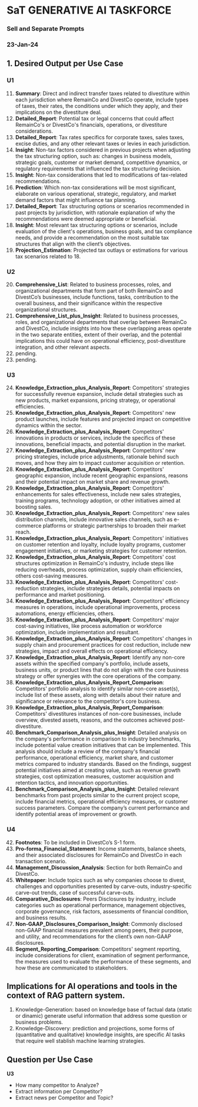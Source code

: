 # SaT GENERATIVE AI TASKFORCE
### Sell and Separate Prompts
### 23-Jan-24

## 1. Desired Output per Use Case

### **U1**      
11.  **Summary**: Direct and indirect transfer taxes related to divestiture within each jurisdiction where RemainCo and DivestCo operate, include types of taxes, their rates, the conditions under which they apply, and their implications on the divestiture deal.   
12.  **Detailed_Report**:  Potential tax or legal concerns that could affect RemainCo's or DivestCo's financials, operations, or divestiture considerations.   
13.  **Detailed_Report**: Tax rates specifics for corporate taxes, sales taxes, excise duties, and any other relevant taxes or levies in each jurisdiction.    
14.  **Insight**: Non-tax factors considered in previous projects when adjusting the tax structuring option, such as: changes in business models, strategic goals, customer or market demand, competitive dynamics, or regulatory requirements that influenced the tax structuring decision.    
15.  **Insight**: Non-tax considerations that led to modifications of tax-related recommendations.    
16.  **Prediction**: Which non-tax considerations will be most significant, elaborate on various operational, strategic, regulatory, and market demand factors that might influence tax planning.   
17.  **Detailed_Report**: Tax structuring options or scenarios recommended in past projects by jurisdiction, with rationale explanation of why the recommendations were deemed appropriate or beneficial.    
18.  **Insight**: Most relevant tax structuring options or scenarios, include evaluation of the client's operations, business goals, and tax compliance needs, and provide a recommendation on the most suitable tax structures that align with the client’s objectives.   
19.  **Projection_Estimation**: Projected tax outlays or estimations for various tax scenarios related to 18.    

### **U2**    
20. **Comprehensive_List**: Related to business processes, roles, and organizational departments that form part of both RemainCo and DivestCo’s businesses, include functions, tasks, contribution to the overall business, and their significance within the respective organizational structures.    
21. **Comprehensive_List_plus_Insight**: Related to business processes, roles, and organizational departments that overlap between RemainCo and DivestCo, include insights into how these overlapping areas operate in the two separate entities, extent of their overlap, and the potential implications this could have on operational efficiency, post-divestiture integration, and other relevant aspects.   
22. pending.   
23. pending.    

### **U3**   
24. **Knowledge_Extraction_plus_Analysis_Report**: Competitors' strategies for successfully revenue expansion, include detail strategies such as new products, market expansions, pricing strategy, or operational efficiencies.   
25. **Knowledge_Extraction_plus_Analysis_Report**: Competitors' new product launches, include features and projected impact on competitive dynamics within the sector.   
26. **Knowledge_Extraction_plus_Analysis_Report**: Competitors' innovations in products or services, include the specifics of these innovations, beneficial impacts, and potential disruption in the market.    
27. **Knowledge_Extraction_plus_Analysis_Report**: Competitors' new pricing strategies, include price adjustments, rationale behind such moves, and how they aim to impact customer acquisition or retention.   
28. **Knowledge_Extraction_plus_Analysis_Report**: Competitors' geographic expansion, include recent geographic expansions, reasons and their potential impact on market share and revenue growth.   
29. **Knowledge_Extraction_plus_Analysis_Report**: Competitors' enhancements for sales effectiveness, include new sales strategies, training programs, technology adoption, or other initiatives aimed at boosting sales.    
30. **Knowledge_Extraction_plus_Analysis_Report**: Competitors' new sales distribution channels, include innovative sales channels, such as e-commerce platforms or strategic partnerships to broaden their market reach.    
31. **Knowledge_Extraction_plus_Analysis_Report**: Competitors' initiatives on customer retention and loyalty, include loyalty programs, customer engagement initiatives, or marketing strategies for customer retention.   
32. **Knowledge_Extraction_plus_Analysis_Report**: Competitors' cost structures optimization in RemainCo's industry, include steps like reducing overheads, process optimization, supply chain efficiencies, others cost-saving measures.    
33. **Knowledge_Extraction_plus_Analysis_Report**: Competitors' cost-reduction strategies, include strategies details, potential impacts on performance and market positioning.    
34. **Knowledge_Extraction_plus_Analysis_Report**: Competitors' efficiency measures in operations, include operational improvements, process automations, energy efficiencies, others.    
35. **Knowledge_Extraction_plus_Analysis_Report**: Competitors' major cost-saving initiatives, like process automation or workforce optimization, include implementation and resultant.   
36. **Knowledge_Extraction_plus_Analysis_Report**: Competitors' changes in supply chain and procurement practices for cost reduction, include new strategies, impact and overall effects on operational efficiency.   
37. **Knowledge_Extraction_plus_Analysis_Report**: Identify any non-core assets within the specified company's portfolio, include assets, business units, or product lines that do not align with the core business strategy or offer synergies with the core operations of the company.    
38. **Knowledge_Extraction_plus_Analysis_Report_Comparison**: Competitors' portfolio analysis to identify similar non-core asset(s), include list of these assets, along with details about their nature and significance or relevance to the competitor's core business.    
39. **Knowledge_Extraction_plus_Analysis_Report_Comparison**: Competitors' divestitures instances of non-core businesses, include overview, divested assets, reasons, and the outcomes achieved post-divestiture.    
40. **Benchmark_Comparison_Analysis_plus_Insight**: Detailed analysis on the company's performance in comparison to industry benchmarks, include potential value creation initiatives that can be implemented. This analysis should include a review of the company's financial performance, operational efficiency, market share, and customer metrics compared to industry standards. Based on the findings, suggest potential initiatives aimed at creating value, such as revenue growth strategies, cost optimization measures, customer acquisition and retention tactics, and innovation opportunities.    
41. **Benchmark_Comparison_Analysis_plus_Insight**: Detailed relevant benchmarks from past projects similar to the current project scope, include financial metrics, operational efficiency measures, or customer success parameters. Compare the company’s current performance and identify potential areas of improvement or growth.    

### **U4**    
42. **Footnotes**: To be included in DivestCo’s S-1 form.    
43. **Pro-forma_Financial_Statement**: Income statements, balance sheets, and their associated disclosures for RemainCo and DivestCo in each transaction scenario.    
44. **Management_Discussion_Analysis**: Section for both RemainCo and DivestCo.   
45. **Whitepaper**: Include topics such as why companies choose to divest, challenges and opportunities presented by carve-outs, industry-specific carve-out trends, case of successful carve-outs.       
46. **Comparative_Disclosures**: Peers Disclosures by industry, include categories such as operational performance, management objectives, corporate governance, risk factors, assessments of financial condition, and business results.   
47. **Non-GAAP_Disclosures_Comparison_Insight**: Commonly disclosed non-GAAP financial measures prevalent among peers, their purpose, and utility, and recommendations for the client’s own non-GAAP disclosures.   
48. **Segment_Reporting_Comparison**: Competitors' segment reporting, include considerations for client, examination of segment performance, the measures used to evaluate the performance of these segments, and how these are communicated to stakeholders.   


## Implications for AI operations and tools in the context of RAG pattern system.  

1. Knowledge-Generation: based on knowledge base of factual data (static or dinamic) generate useful information that address some question or business problems.
2. Knowledge-Discovery: prediction and projections, some forms of (quantitative and qualitative) knowledge insights, are specific AI tasks that require well stablish machine learning strategies.


## Question per Use Case

**U3**
- How many competitor to Analyze? 
- Extract information per Competitor?
- Extract news per Competitor and Topic?
  
